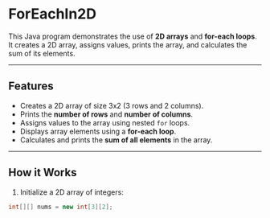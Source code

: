 # ForEachIn2D

This Java program demonstrates the use of **2D arrays** and **for-each loops**. It creates a 2D array, assigns values, prints the array, and calculates the sum of its elements.

---

## Features

- Creates a 2D array of size 3x2 (3 rows and 2 columns).
- Prints the **number of rows** and **number of columns**.
- Assigns values to the array using nested `for` loops.
- Displays array elements using a **for-each loop**.
- Calculates and prints the **sum of all elements** in the array.

---

## How it Works

1. Initialize a 2D array of integers:

```java
int[][] nums = new int[3][2];
